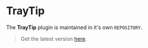 # TrayTip

The **TrayTip** plugin is maintained in it's own `REPOSITORY`.

> Get the latest version [here](https://github.com/Boolean263/EventGhost-TrayTip).